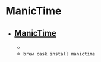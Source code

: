 # ManicTime
- [ManicTime](https://www.manictime.com/Mac)
  - 
  - 
  - `brew cask install manictime`
